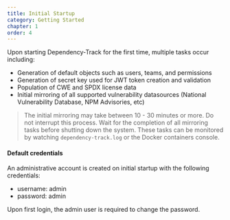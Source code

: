 ```yaml
---
title: Initial Startup
category: Getting Started
chapter: 1
order: 4
---
```


Upon starting Dependency-Track for the first time, multiple tasks occur including:

* Generation of default objects such as users, teams, and permissions
* Generation of secret key used for JWT token creation and validation
* Population of CWE and SPDX license data
* Initial mirroring of all supported vulnerability datasources (National Vulnerability Database, NPM Advisories, etc)

> The initial mirroring may take between 10 - 30 minutes or more. Do not interrupt this process. Wait for the 
> completion of all mirroring tasks before shutting down the system. These tasks can be monitored by watching
> `dependency-track.log` or the Docker containers console.

#### Default credentials

An administrative account is created on initial startup with the following credentials:
* username: admin
* password: admin

Upon first login, the admin user is required to change the password.
